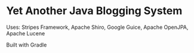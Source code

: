 Yet Another Java Blogging System
=====
Uses: Stripes Framework, Apache Shiro, Google Guice, Apache OpenJPA, Apache Lucene

Built with Gradle
